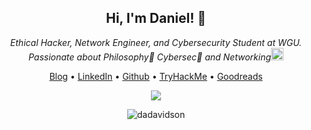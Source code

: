 <div align="center"><h2> Hi, I'm Daniel! 👋</h2></div>

<div align="center"><em>Ethical Hacker, Network Engineer, and Cybersecurity Student at WGU.</em></div>

<div align="center"><em>Passionate about Philosophy📜 Cybersec🔐 and Networking<img src="https://media1.giphy.com/media/H4gzveHvxv2t4wrK91/giphy.gif" width="20"></em></div>
  
<p align="center">
  <a href="https://dadavidson.github.io" target="_blank">Blog</a> •
  <a href="https://www.linkedin.com/in/danieldav/" target="_blank">LinkedIn</a> •
  <a href="https://github.com/dadavidson" target="_blank">Github</a> •
  <a href="https://tryhackme.com/p/Pyr0" target="_blank">TryHackMe</a> •
  <a href="https://www.goodreads.com/daniel_reads" target="_blank">Goodreads</a>
</p>

<p align="center"><img src="https://github-readme-stats.vercel.app/api?username=dadavidson&show_icons=true&theme=city_lights"><p>

<p align="center"><img src="https://komarev.com/ghpvc/?username=dadavidson&label=Profile%20views&color=0e75b6&style=flat" alt="dadavidson" /> </p>


